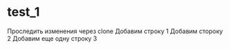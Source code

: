 # test_1
Проследить изменения через clone
Добавим строку 1
Добавим стороку 2
Добавим еще одну строку 3
